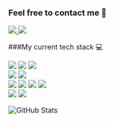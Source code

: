 ### Feel free to contact me 💬

<a target="_blank" href="https://mail.google.com/mail/?view=cm&source=mailto&to=m3rcurrry1337@gmail.com">
    <img src="https://img.shields.io/badge/Gmail-D14836?style=for-the-badge&logo=gmail&logoColor=white"/>
</a>
<a target="_blank" href="https://t.me/unmercurrry">
    <img src="https://img.shields.io/badge/Telegram-2CA5E0?style=for-the-badge&logo=telegram&logoColor=white"/>
</a>

###My current tech stack 💻
<div>
  <img src="https://img.shields.io/badge/html5-%23E34F26.svg?style=for-the-badge&logo=html5&logoColor=white"/>
  <img src="https://img.shields.io/badge/css3-%231572B6.svg?style=for-the-badge&logo=css3&logoColor=white"/>
  <img src="https://img.shields.io/badge/SASS-hotpink.svg?style=for-the-badge&logo=SASS&logoColor=white">
  <br>
  <img src="https://img.shields.io/badge/javascript-%23323330.svg?logo=javascript&logoColor=%23F7DF1E&style=for-the-badge"/>
  <img src="https://img.shields.io/badge/typescript-%23007ACC.svg?style=for-the-badge&logo=typescript&logoColor=white">
  <br>
  <img src="https://img.shields.io/badge/react-%2320232a.svg?style=for-the-badge&logo=react&logoColor=%2361DAFB"/>
  <img src="https://img.shields.io/badge/redux-%23593d88.svg?style=for-the-badge&logo=redux&logoColor=white">
  <img src="https://img.shields.io/badge/mobx-%23593d88.svg?style=for-the-badge&logo=mobx&logoColor=white">
  <img src="https://img.shields.io/badge/MUI-%230081CB.svg?style=for-the-badge&logo=mui&logoColor=white">
  <br>
  <img src="https://img.shields.io/badge/webpack-%238DD6F9.svg?style=for-the-badge&logo=webpack&logoColor=black">
  <img src="https://img.shields.io/badge/github-%23121011.svg?style=for-the-badge&logo=github&logoColor=white">
</div>

<!--
**M3RCURRRY/M3RCURRRY** is a ✨ _special_ ✨ repository because its `README.md` (this file) appears on your GitHub profile.

Here are some ideas to get you started:

- 🔭 I’m currently working on ...
- 🌱 I’m currently learning ...
- 👯 I’m looking to collaborate on ...
- 🤔 I’m looking for help with ...
- 💬 Ask me about ...
- 📫 How to reach me: ...
- 😄 Pronouns: ...
- ⚡ Fun fact: ...
-->

![GitHub Stats](https://github-readme-stats.vercel.app/api?username=M3RCURRRY&theme=radical)
